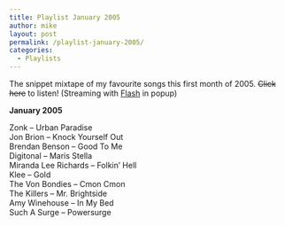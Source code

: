 ```yaml
---
title: Playlist January 2005
author: mike
layout: post
permalink: /playlist-january-2005/
categories:
  - Playlists
---
```

The snippet mixtape of my favourite songs this first month of 2005. <del>Click here</del> to listen! (Streaming with [Flash][1] in popup)

**January 2005**

Zonk &#8211; Urban Paradise  
Jon Brion &#8211; Knock Yourself Out  
Brendan Benson &#8211; Good To Me  
Digitonal &#8211; Maris Stella  
Miranda Lee Richards &#8211; Folkin&#8217; Hell  
Klee &#8211; Gold  
The Von Bondies &#8211; Cmon Cmon  
The Killers &#8211; Mr. Brightside  
Amy Winehouse &#8211; In My Bed  
Such A Surge &#8211; Powersurge

 [1]: http://www.macromedia.com/go/getflashplayer